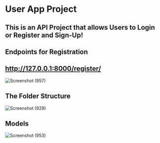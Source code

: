 # User App Project
## This is an API Project that allows Users to Login or Register and Sign-Up!

## Endpoints for Registration
## http://127.0.0.1:8000/register/

![Screenshot (957)](https://github.com/user-attachments/assets/92a5e14c-433b-4eb9-9519-ad5bd08bb6d8)


## The Folder Structure

![Screenshot (929)](https://github.com/user-attachments/assets/36224479-640b-4743-9d87-17d020e114b7)

## Models

![Screenshot (953)](https://github.com/user-attachments/assets/a92a2546-c092-4840-a742-45a2b94a7e2c)
